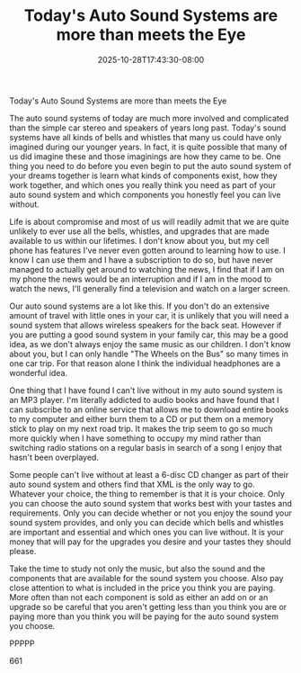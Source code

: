 ﻿---
title: "Today's Auto Sound Systems are more than meets the Eye"
date: 2025-10-28T17:43:30-08:00
description: "Auto sound systems txt Tips for Web Success"
featured_image: "/images/Auto sound systems txt.jpg"
tags: ["Auto sound systems txt"]
---

Today's Auto Sound Systems are more than meets the Eye

The auto sound systems of today are much more involved and complicated than the simple car stereo and speakers of years long past. Today's sound systems have all kinds of bells and whistles that many us could have only imagined during our younger years. In fact, it is quite possible that many of us did imagine these and those imaginings are how they came to be. One thing you need to do before you even begin to put the auto sound system of your dreams together is learn what kinds of components exist, how they work together, and which ones you really think you need as part of your auto sound system and which components you honestly feel you can live without. 

Life is about compromise and most of us will readily admit that we are quite unlikely to ever use all the bells, whistles, and upgrades that are made available to us within our lifetimes. I don't know about you, but my cell phone has features I've never even gotten around to learning how to use. I know I can use them and I have a subscription to do so, but have never managed to actually get around to watching the news, I find that if I am on my phone the news would be an interruption and if I am in the mood to watch the news, I'll generally find a television and watch on a larger screen. 

Our auto sound systems are a lot like this. If you don't do an extensive amount of travel with little ones in your car, it is unlikely that you will need a sound system that allows wireless speakers for the back seat. However if you are putting a good sound system in your family car, this may be a good idea, as we don't always enjoy the same music as our children. I don't know about you, but I can only handle "The Wheels on the Bus" so many times in one car trip. For that reason alone I think the individual headphones are a wonderful idea.

One thing that I have found I can't live without in my auto sound system is an MP3 player. I'm literally addicted to audio books and have found that I can subscribe to an online service that allows me to download entire books to my computer and either burn them to a CD or put them on a memory stick to play on my next road trip. It makes the trip seem to go so much more quickly when I have something to occupy my mind rather than switching radio stations on a regular basis in search of a song I enjoy that hasn't been overplayed.

Some people can't live without at least a 6-disc CD changer as part of their auto sound system and others find that XML is the only way to go. Whatever your choice, the thing to remember is that it is your choice. Only you can choose the auto sound system that works best with your tastes and requirements. Only you can decide whether or not you enjoy the sound your sound system provides, and only you can decide which bells and whistles are important and essential and which ones you can live without. It is your money that will pay for the upgrades you desire and your tastes they should please.

Take the time to study not only the music, but also the sound and the components that are available for the sound system you choose. Also pay close attention to what is included in the price you think you are paying. More often than not each component is sold as either an add on or an upgrade so be careful that you aren't getting less than you think you are or paying more than you think you will be paying for the auto sound system you choose.

PPPPP

661

